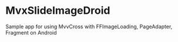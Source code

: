 # MvxSlideImageDroid
Sample app for using MvvCross with FFImageLoading, PageAdapter, Fragment on Android
